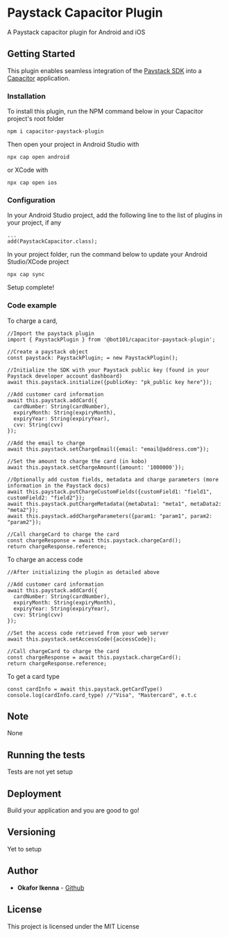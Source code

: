 # Paystack Capacitor Plugin

A Paystack capacitor plugin for Android and iOS

## Getting Started

This plugin enables seamless integration of the [Paystack SDK](https://github.com/PaystackHQ/paystack-android) into a [Capacitor](https://capacitor.ionicframework.com/) application.

### Installation

To install this plugin, run the NPM command below in your Capacitor project's root folder

```
npm i capacitor-paystack-plugin
```

Then open your project in Android Studio with

```
npx cap open android
```

or XCode with

```
npx cap open ios
```

### Configuration

In your Android Studio project, add the following line to the list of plugins in your project, if any

```
...
add(PaystackCapacitor.class);
```

In your project folder, run the command below to update your Android Studio/XCode project

```
npx cap sync
```

Setup complete!

### Code example

To charge a card,

```
//Import the paystack plugin
import { PaystackPlugin } from '@bot101/capacitor-paystack-plugin';

//Create a paystack object
const paystack: PaystackPlugin; = new PaystackPlugin();

//Initialize the SDK with your Paystack public key (found in your Paystack developer account dashboard)
await this.paystack.initialize({publicKey: "pk_public key here"});

//Add customer card information
await this.paystack.addCard({
  cardNumber: String(cardNumber),
  expiryMonth: String(expiryMonth),
  expiryYear: String(expiryYear),
  cvv: String(cvv)
});

//Add the email to charge
await this.paystack.setChargeEmail({email: "email@address.com"});

//Set the amount to charge the card (in kobo)
await this.paystack.setChargeAmount({amount: '1000000'});

//Optionally add custom fields, metadata and charge parameters (more information in the Paystack docs)
await this.paystack.putChargeCustomFields({customField1: "field1", customField2: "field2"});
await this.paystack.putChargeMetadata({metaData1: "meta1", metaData2: "meta2"});
await this.paystack.addChargeParameters({param1: "param1", param2: "param2"});

//Call chargeCard to charge the card
const chargeResponse = await this.paystack.chargeCard();
return chargeResponse.reference;
```

To charge an access code

```
//After initializing the plugin as detailed above

//Add customer card information
await this.paystack.addCard({
  cardNumber: String(cardNumber),
  expiryMonth: String(expiryMonth),
  expiryYear: String(expiryYear),
  cvv: String(cvv)
});

//Set the access code retrieved from your web server
await this.paystack.setAccessCode({accessCode});

//Call chargeCard to charge the card
const chargeResponse = await this.paystack.chargeCard();
return chargeResponse.reference;
```

To get a card type

```
const cardInfo = await this.paystack.getCardType()
console.log(cardInfo.card_type) //"Visa", "Mastercard", e.t.c
```

## Note

None

## Running the tests

Tests are not yet setup

## Deployment

Build your application and you are good to go!

## Versioning

Yet to setup

## Author

- **Okafor Ikenna** - [Github](https://bot101.github.io)

## License

This project is licensed under the MIT License
